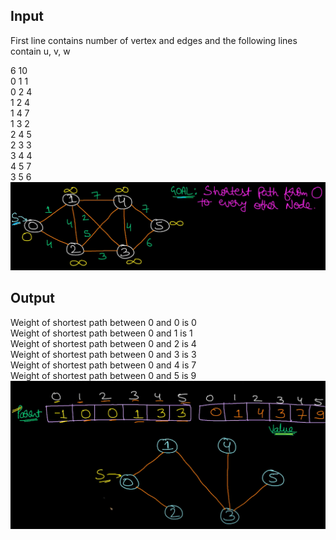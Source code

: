 
## Input

First line contains number of vertex and edges and the following lines contain u, v, w

6 10  
0 1 1  
0 2 4  
1 2 4  
1 4 7  
1 3 2  
2 4 5  
2 3 3  
3 4 4  
4 5 7  
3 5 6   
![input](https://github.com/nagulan23/Algorithms/blob/main/Graphs/Cache%20for%20images/Screenshot%202020-12-28%20191009.png)
## Output

Weight of shortest path between 0 and 0 is 0  
Weight of shortest path between 0 and 1 is 1  
Weight of shortest path between 0 and 2 is 4  
Weight of shortest path between 0 and 3 is 3  
Weight of shortest path between 0 and 4 is 7  
Weight of shortest path between 0 and 5 is 9  
![output](https://github.com/nagulan23/Algorithms/blob/main/Graphs/Cache%20for%20images/Screenshot%202020-12-28%20191129.png)
